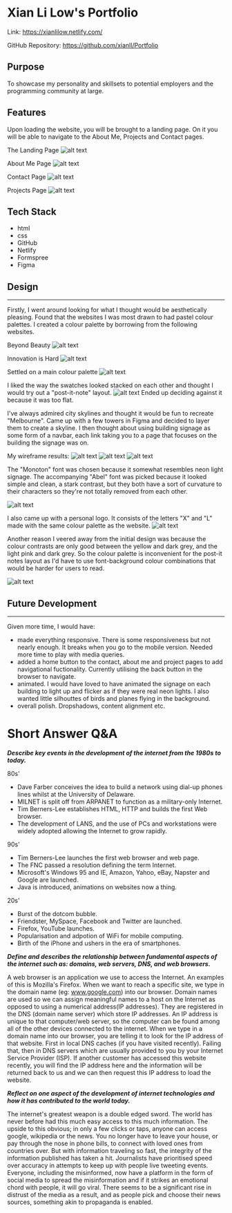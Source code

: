 # Xian Li Low's Portfolio


 Link: https://xianlilow.netlify.com/

 GitHub Repository: https://github.com/xianll/Portfolio
 
 ## Purpose 
 To showcase my personality and skillsets to potential employers and the programming community at large. 

 ## Features
Upon loading the website, you will be brought to a landing page. On it you will be able to navigate to the About Me, Projects and Contact pages.

The Landing Page
![alt text](src/docs/svg/landing_page.png "Landing Page")

About Me Page
![alt text](src/docs/svg/about_me.png "About Me Page")

Contact Page
![alt text](src/docs/svg/contact.png "Contact Page")

Projects Page
![alt text](src/docs/svg/projects.png "Projects Page")

## Tech Stack
* html
* css
* GitHub
* Netlify
* Formspree
* Figma 
  

## Design
---
Firstly, I went around looking for what I thought would be aesthetically pleasing. Found that the websites I was most drawn to had pastel colour palettes. I created a colour palette by borrowing from the following websites. 

Beyond Beauty
![alt text](src/docs/inspo/beyond_beauty.png "Beyond Beauty | The Revolution of Desire")

Innovation is Hard
![alt text](src/docs/inspo/innovation.png "Innovation is Hard")

Settled on a main colour palette
![alt text](src/docs/inspo/swatches.png "Swatches")

I liked the way the swatches looked stacked on each other and thought I would try out a "post-it-note" layout.
![alt text](src/docs/inspo/early_design.png "An earlier design")
Ended up deciding against it because it was too flat.  

I've always admired city skylines and thought it would be fun to recreate "Melbourne". Came up with a few towers in Figma and decided to layer them to create a skyline. I then thought about using building signage as some form of a navbar, each link taking you to a page that focuses on the building the signage was on.

My wireframe results:
![alt text](src/docs/inspo/yellow.png "Evolution of buildings")
![alt text](src/docs/inspo/eureka.png "Evolution of buildings")
![alt text](src/docs/svg/wireframes.png "Wireframes")

The "Monoton" font was chosen because it somewhat resembles neon light signage. The accompanying "Abel" font was picked because it looked simple and clean, a stark contrast, but they both have a sort of curvature to their characters so they're not totally removed from each other.

![alt text](src/docs/inspo/font_choice.png "Font choices and pairings")

I also came up with a personal logo. It consists of the letters "X" and "L" made with the same colour palette as the website.
![alt text](src/docs/inspo/logo_evolution.png "Evolution of logos")


Another reason I veered away from the initial design was because the colour contrasts are only good between the yellow and dark grey, and the light pink and dark grey. So the colour palette is inconvenient for the post-it notes layout as I'd have to use font-background colour combinations that would be harder for users to read.

![alt text](src/docs/inspo/colour_check.png "Colour checks")

## Future Development
---
Given more time, I would have:
* made everything responsive. There is some responsiveness but not nearly enough. It breaks when you go to the mobile version. Needed more time to play with media queries.
* added a home button to the contact, about me and project pages to add navigational fuctionality. Currently utilising the back button in the browser to navigate.
* animated. I would have loved to have animated the signage on each building to light up and flicker as if they were real neon lights. I also wanted little silhouttes of birds and planes flying in the background. 
* overall polish. Dropshadows, content alignment etc.

# Short Answer Q&A
**_Describe key events in the development of the internet from the 1980s to today._**

80s'
* Dave Farber conceives the idea to build a network using dial-up phones lines whilst at the University of Delaware. 
* MILNET is split off from ARPANET to function as a military-only Internet.
* Tim Berners-Lee establishes HTML, HTTP  and builds the first Web browser. 
* The development of LANS, and the  use of PCs and workstations were widely adopted allowing the Internet to grow rapidly.

90s'
* Tim Berners-Lee launches the first web browser and web page. 
* The FNC passed a resolution defining the term Internet. 
* Microsoft's Windows 95 and IE, Amazon, Yahoo, eBay, Napster and Google are launched.
*  Java is introduced, animations on websites now a thing.

20s'
* Burst of the dotcom bubble.
* Friendster, MySpace, Facebook and Twitter are launched.
* Firefox, YouTube launches.
* Popularisation and adpotion of WiFi for mobile computing.
* Birth of the iPhone and ushers in the era of smartphones.


**_Define and describes the relationship between fundamental aspects of the internet such as: domains, web servers, DNS, and web browsers._**

A web browser is an application we use to access the Internet. An examples of this is Mozilla's Firefox. When we want to reach a specific site, we type in the domain name (eg: www.google.com) into our browser. Domain names are used so we can assign meaningful names to a host on the Internet as opposed to using a numerical address(IP addresses). They are registered in the DNS (domain name server) which store IP addresses. An IP address is unique to that computer/web server, so the computer can be found among all of the other devices connected to the internet.  When we type in a domain name into our browser, you are telling it to look for the IP address of that website. First in local DNS caches (if you have visited recently). Failing that, then in DNS servers which are usually provided to you by your Internet Service Provider (ISP). If another customer has accessed this website recently, you will find the IP address here and the information will be returned back to us and we can then request this IP address to load the website. 


**_Reflect on one aspect of the development of internet technologies and how it has contributed to the world today._**

The internet's greatest weapon is a double edged sword. The world has never before had this much easy access to this much information. The upside to this obvious; in only a few clicks or taps, anyone can access google, wikipedia or the news. You no longer have to leave your house, or pay through the nose in phone bills, to connect with loved ones from countries over. But with information traveling so fast, the integrity of the information published has taken a hit. Journalists have prioritised speed over accuracy in attempts to keep up with people live tweeting events. Everyone, including the misinformed, now have a platform in the form of social media to spread the misinformation and if it strikes an emotional chord with people, it will go viral. There seems to be a significant rise in distrust of the media as a result, and as people pick and choose their news sources, something akin to  propaganda is enabled. 
